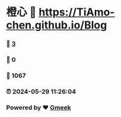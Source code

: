 # 橙心 :link: https://TiAmo-chen.github.io/Blog 
### :page_facing_up: [3](https://TiAmo-chen.github.io/Blog/tag.html) 
### :speech_balloon: 0 
### :hibiscus: 1067 
### :alarm_clock: 2024-05-29 11:26:04 
### Powered by :heart: [Gmeek](https://github.com/Meekdai/Gmeek)
